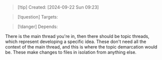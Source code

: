 
>[!tip] Created: [2024-09-22 Sun 09:23]

>[!question] Targets: 

>[!danger] Depends: 

There is the main thread you're in, then there should be topic threads, which represent developing a specific idea.  These don't need all the context of the main thread, and this is where the topic demarcation would be.  These make changes to files in isolation from anything else.

